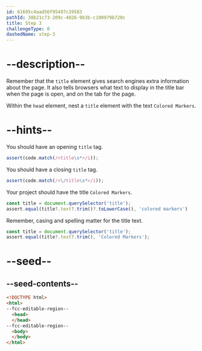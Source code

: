```yaml
---
id: 61695c4aad56f95497c19583
pathId: 38b21c73-209c-4026-9b3b-c100979b720c
title: Step 3
challengeType: 0
dashedName: step-3
---
```


# --description--

Remember that the `title` element gives search engines extra information about the page. It also tells browsers what text to display in the title bar when the page is open, and on the tab for the page.

Within the `head` element, nest a `title` element with the text `Colored Markers`.

# --hints--

You should have an opening `title` tag.

```js
assert(code.match(/<title\s*>/i));
```

You should have a closing `title` tag.

```js
assert(code.match(/<\/title\s*>/i));
```

Your project should have the title `Colored Markers`.

```js
const title = document.querySelector('title');
assert.equal(title?.text?.trim()?.toLowerCase(), 'colored markers')
```

Remember, casing and spelling matter for the title text.

```js
const title = document.querySelector('title');
assert.equal(title?.text?.trim(), 'Colored Markers');
```

# --seed--

## --seed-contents--

```html
<!DOCTYPE html>
<html>
--fcc-editable-region--
  <head>
  </head>
--fcc-editable-region--
  <body>
  </body>
</html>
```

